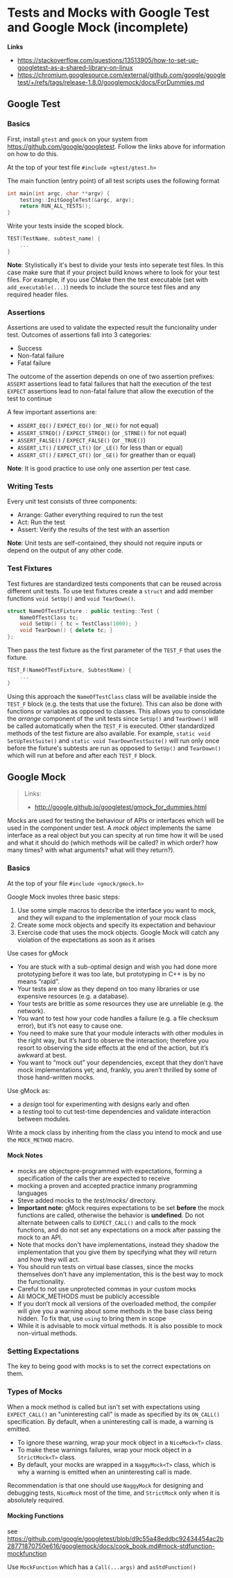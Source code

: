 # Tests and Mocks with Google Test and Google Mock (incomplete)

__Links__

- https://stackoverflow.com/questions/13513905/how-to-set-up-googletest-as-a-shared-library-on-linux
- https://chromium.googlesource.com/external/github.com/google/googletest/+/refs/tags/release-1.8.0/googlemock/docs/ForDummies.md

## Google Test

### Basics

First, install `gtest` and `gmock` on your system from https://github.com/google/googletest. Follow the links above for information on how to do this.

At the top of your test file `#include <gtest/gtest.h>`

The main function (entry point) of all test scripts uses the following format
```c++
int main(int argc, char **argv) {
    testing::InitGoogleTest(&argc, argv);
    return RUN_ALL_TESTS();
}
```

Write your tests inside the scoped block.
```c++
TEST(TestName, subtest_name) {
    ...
}
```

__Note__: Stylistically it's best to divide your tests into seperate test files. In this case make sure that if your project build knows where to look for your test files. For example, if you use CMake then the test executable (set with `add_executable(...)`) needs to include the source test files and any required header files.

### Assertions

Assertions are used to validate the expected result the funcionality under test. Outcomes of assertions fall into 3 categories:
- Success
- Non-fatal failure
- Fatal failure

The outcome of the assertion depends on one of two assertion prefixes:
`ASSERT` assertions lead to fatal failures that halt the execution of the test
`EXPECT` assertions lead to non-fatal failure that allow the execution of the test to continue

A few important assertions are:
- `ASSERT_EQ()` / `EXPECT_EQ()` (or `_NE()` for not equal)
- `ASSERT_STREQ()` / `EXPECT_STREQ()` (or `_STRNE()` for not equal)
- `ASSERT_FALSE()` / `EXPECT_FALSE()` (or `_TRUE()`)
- `ASSERT_LT()` / `EXPECT_LT()` (or `_LE()` for less than or equal)
- `ASSERT_GT()` / `EXPECT_GT()` (or `_GE()` for greather than or equal)

__Note__: It is good practice to use only one assertion per test case.

### Writing Tests

Every unit test consists of three components:
- Arrange: Gather everything required to run the test
- Act: Run the test
- Assert: Verify the results of the test with an assertion

__Note__: Unit tests are self-contained, they should not require inputs or depend on the output of any other code.

### Test Fixtures

Test fixtures are standardized tests components that can be reused across different unit tests. To use test fixtures create a `struct` and add member functions `void SetUp()` and `void TearDown()`.

```c++
struct NameOfTestFixture : public testing::Test {
    NameOfTestClass tc;
    void SetUp() { tc = TestClass(1000); }
    void TearDown() { delete tc; }
};
```

Then pass the test fixture as the first parameter of the `TEST_F` that uses the fixture.

```c++
TEST_F(NameOfTestFixture, SubtestName) {
    ...
}
```

Using this approach the `NameOfTestClass` class will be available inside the `TEST_F` block (e.g. the tests that use the fixture). This can also be done with functions or variables as opposed to classes.
This allows you to consolidate the _arrange_ component of the unit tests since `SetUp()` and `TearDown()` will be called automatically when the `TEST_F` is executed.
Other standardized methods of the test fixture are also available. For example, `static void SetUpTestSuite()` and `static void TearDownTestSuite()` will run only once before the fixture's subtests are run as opposed to `SetUp()` and `TearDown()` which will run at before and after each `TEST_F` block.

## Google Mock
> Links:
> - http://google.github.io/googletest/gmock_for_dummies.html

Mocks are used for testing the behaviour of APIs or interfaces which will be used in the component under test. A _mock object_ implements the same interface as a real object but you can specity at run time how it will be used and what it should do (which methods will be called? in which order? how many times? with what arguments? what will they return?).

### Basics
At the top of your file `#include <gmock/gmock.h>`

Google Mock involes three basic steps:
1. Use some simple macros to describe the interface you want to mock, and they will expand to the implementation of your mock class
2. Create some mock objects and specify its expectation and behaviour
3. Exercise code that uses the mock objects. Google Mock will catch any violation of the expectations as soon as it arises

Use cases for gMock
- You are stuck with a sub-optimal design and wish you had done more prototyping before it was too late, but prototyping in C++ is by no means “rapid”.
- Your tests are slow as they depend on too many libraries or use expensive resources (e.g. a database).
- Your tests are brittle as some resources they use are unreliable (e.g. the network).
- You want to test how your code handles a failure (e.g. a file checksum error), but it’s not easy to cause one.
- You need to make sure that your module interacts with other modules in the right way, but it’s hard to observe the interaction; therefore you resort to observing the side effects at the end of the action, but it’s awkward at best.
- You want to “mock out” your dependencies, except that they don’t have mock implementations yet; and, frankly, you aren’t thrilled by some of those hand-written mocks.

Use gMock as:
- a *design* tool for experimenting with designs early and often
- a *testing* tool to cut test-time dependencies and validate interaction between modules.

Write a mock class by inheriting from the class you intend to mock and use the `MOCK_METHOD` macro.

#### Mock Notes
- mocks are objectspre-programmed with expectations, forming a specification of the calls ther are expected to receive
- mocking a proven and accepted practice inmany programming languages
- Steve added mocks to the *test/mocks/* directory.
- **Important note:** gMock requires expectations to be set **before** the mock functions are called, otherwise the behavior is **undefined**. Do not alternate between calls to `EXPECT_CALL()` and calls to the mock functions, and do not set any expectations on a mock after passing the mock to an API.
- Note that mocks don't have implementations, instead they shadow the implementation that you give them by specifying what they will return and how they will act.
- You should run tests on virtual base classes, since the mocks themselves don't have any implementation, this is the best way to mock the functionality.
- Careful to not use unprotected commas in your custom mocks
- All MOCK_METHODS must be publicly accessible
- If you don’t mock all versions of the overloaded method, the compiler will give you a warning about some methods in the base class being hidden. To fix that, use `using` to bring them in scope
- While it is advisable to mock virtual methods. It is also possible to mock non-virtual methods.

### Setting Expectations
The key to being good with mocks is to set the correct expectations on them.

### Types of Mocks
When a mock method is called but isn't set with expectations using `EXPECT_CALL()` an "uninteresting call" is made as specified by its `ON_CALL()` specification. By default, when a uninteresting call is made, a warning is emitted.
- To ignore these warning, wrap your mock object in a `NiceMock<T>` class.
- To make these warnings failures, wrap your mock object in a `StrictMock<T>` class.
- By default, your mocks are wrapped in a `NaggyMock<T>` class, which is why a warning is emitted when an uninteresting call is made.

Recommendation is that one should use `NaggyMock` for designing and debugging tests, `NiceMock` most of the time, and `StrictMock` only when it is absolutely required.

#### Mocking Functions
see https://github.com/google/googletest/blob/d9c55a48eddbc92434454ac2b28771870750e616/googlemock/docs/cook_book.md#mock-stdfunction-mockfunction

Use `MockFunction` which has a `Call(...args)` and `asStdFunction()`








